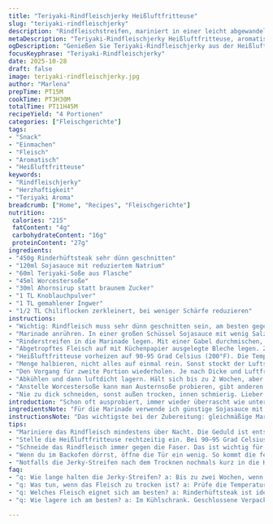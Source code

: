 ```yaml
---
title: "Teriyaki-Rindfleischjerky Heißluftfritteuse"
slug: "teriyaki-rindfleischjerky"
description: "Rindfleischstreifen, mariniert in einer leicht abgewandelten Teriyaki-Mischung mit Ahornsirup statt braunem Zucker und Sojasauce mit reduziertem Natriumgehalt. Danach in der Heißluftfritteuse schonend bei niedriger Temperatur getrocknet, bis sie zäh, aromatisch und nicht zu trocken sind. Optisch dunkel-braun, mit fleischigem Geruch, der von Ingwer und Knoblauch unterlegt wird. Perfekt als Snacks für Zwischendurch oder zur Mitnahme. Die Zubereitung erfordert Geduld beim Marinieren und ständiges Beobachten der Textur während des Dörrens."
metaDescription: "Teriyaki-Rindfleischjerky Heißluftfritteuse, aromatisch und zäh; perfekter Snack für Zwischendurch, Geduld beim Marinieren erforderlich."
ogDescription: "Genießen Sie Teriyaki-Rindfleischjerky aus der Heißluftfritteuse. Zarte und würzige Stücke ideal für die Reise oder einfach nur zum Snacken."
focusKeyphrase: "Teriyaki-Rindfleischjerky"
date: 2025-10-28
draft: false
image: teriyaki-rindfleischjerky.jpg
author: "Marlena"
prepTime: PT15M
cookTime: PT3H30M
totalTime: PT11H45M
recipeYield: "4 Portionen"
categories: ["Fleischgerichte"]
tags:
- "Snack"
- "Einmachen"
- "Fleisch"
- "Aromatisch"
- "Heißluftfritteuse"
keywords:
- "Rindfleischjerky"
- "Herzhaftigkeit"
- "Teriyaki Aroma"
breadcrumb: ["Home", "Recipes", "Fleischgerichte"]
nutrition: 
 calories: "215"
 fatContent: "4g"
 carbohydrateContent: "16g"
 proteinContent: "27g"
ingredients:
- "450g Rinderhüftsteak sehr dünn geschnitten"
- "120ml Sojasauce mit reduziertem Natrium"
- "60ml Teriyaki-Soße aus Flasche"
- "45ml Worcestersoße"
- "30ml Ahornsirup statt braunem Zucker"
- "1 TL Knoblauchpulver"
- "1 TL gemahlener Ingwer"
- "1/2 TL Chiliflocken zerkleinert, bei weniger Schärfe reduzieren"
instructions:
- "Wichtig: Rindfleisch muss sehr dünn geschnitten sein, am besten gegen die Faser, dadurch wird es später zarter und trocknet leichter."
- "Marinade anrühren. In einer großen Schüssel Sojasauce mit wenig Salz, Teriyaki, Worcestersoße mischen. Ahornsirup statt braunem Zucker rein für mildere Süße und andersartigen Nachgeschmack, letztlich persönlicher Twist. Knoblauchpulver, Ingwer und Chiliflocken gut unterrühren. Klingen trocken, doch die Flüssigkeit zieht später richtig ein."
- "Rinderstreifen in die Marinade legen. Mit einer Gabel durchmischen, dabei unbedingt alle Stücke komplett mit Flüssigkeit bedecken. Manchmal drücke ich mit der Hand runter, damit kein Stück oben austrocknet. Mindestens 7 Stunden, besser über Nacht im Kühlschrank abgedeckt ruhen lassen. Schale nicht zu eng decken, sonst fängt es an müffelig zu werden."
- "Abgetropftes Fleisch auf mit Küchenpapier ausgelegte Bleche legen. Zweites Papiertuch zum Trockentupfen nutzen. Restfeuchtigkeit raus, sonst dauert das Dörren ewiger oder es wird gummiartig statt jerky-typisch bissfest."
- "Heißluftfritteuse vorheizen auf 90-95 Grad Celsius (200°F). Die Temperatur ist Knackpunkt, nicht zu heiß, sonst wird außen alles hart und innen noch roh. Hüfte dünn heißt: 3 Stunden, dabei alle 45 Minuten kontrollieren, riechen - angenehm würzig? Fleisch schrumpft merklich, wird aber nicht steinhart. Zwischen Streifen Luft lassen, etwa fingerbreit, damit Luft zirkulieren kann und Filet von allen Seiten trocknet."
- "Menge halbieren, nicht alles auf einmal rein. Sonst stockt der Luftstrom, Dörrzeit verlängert sich unnötig. Nach der ersten Hälfte rausnehmen, leicht abkühlen lassen. Konsistenz prüfen: gesund trocken, reißen, aber nicht bröselig oder steif."
- "Den Vorgang für zweite Portion wiederholen. Je nach Dicke und Luftfritteuse bis zu 3,5 Stunden. Hier ist Gefühl angesagt, nicht Blindzeit. Gutes Fleisch riecht hochkonzentriert würzig, leicht süßlich vom Ahorn, scharf vom Ingwer. Dunkelbraune Farbe."
- "Abkühlen und dann luftdicht lagern. Hält sich bis zu 2 Wochen, aber meist vorher alle. Einfrieren möglich für lange Lagerung."
- "Anstelle Worcestersoße kann man Austernsoße probieren, gibt anderen Umami-Twist. Brauner Zucker kann ganz raus, ersetzt durch Agavendicksaft für mildere Süße."
- "Nie zu dick schneiden, sonst außen trocken, innen schmierig. Lieber dünn und gut marinieren. Kein Salz extra rein, Sojasauce deckt das ab. Wichtig: immer regelmäßig checken, trocknen ist Gefühlssache."
introduction: "Schon oft ausprobiert, immer wieder überrascht wie unterschiedlich viel Geduld beim Marinieren und Dörren nötig ist. Die süß-herbe Teriyaki-Note, kombiniert mit einem Hauch Schärfe vom Chili, belebt das zähe Fleisch. Ich tauschte braunen Zucker gegen Ahornsirup - nichts ersetzt das Aroma komplett, schmeckt aber feiner und bringt leichte Holznoten. Das Geheimnis: nicht nur Zeit und Zutaten, sondern Timing beim Dörren. Luftfritteuse auf niedriger Temperatur für Stunden – Geruch und Optik signalisieren das Ende. Geduld zahlt sich hier aus. Dazu Rindfleisch in dünnen, gleichmäßigen Scheiben – ein Fehler hüftsteakhäusern ebenfalls oft unterlaufen, zu dick ist Murks. Um klassische Vorräte sinnvoll zu verwandeln, dabei auch mal mit geeigneten Alternativen spielen. "
ingredientsNote: "Für die Marinade verwende ich günstige Sojasauce mit reduziertem Salzgehalt, damit es nicht zu salzig wird. Ahornsirup statt braunem Zucker bringt mildere Süße, ist jedoch auch teurer. Wer es schärfer mag, kann mehr Chiliflocken dazugeben; weniger fürs Familientaugliche. Statt Worcestersoße geht auch Austernsoße oder etwas dunkle Sojasauce; das verändert den Umami-Faktor. Beim Fleisch: Hüftsteak stark gekühlt kaufen und selbst zu dünnen Scheiben schneiden, das spart Geld gegenüber teilweise teuren Jerky-Fertigprodukten. Frisches Fleisch besser als tiefgekühltes; Auftauen führt zu Wasserverlust, das beeinflusst das Ergebnis. Küchenpapier hilft enorm, restliche Marinade vor dem Dörren wegzutupfen, sonst dauert es viel länger. Wer keinen Luftfritteuse besitzt, kann im Backofen bei niedrigster Temperatur ähnlich trocknen; dabei mit offener Tür für gute Luftzirkulation sorgen. "
instructionsNote: "Das wichtigste bei der Zubereitung: gleichmäßige Marinadeverteilung, Geduld beim Einlegen und akkurates Trocknen. Marinieren bei kühler Temperatur sorgt für guter Geschmack und Lebensmittelhygiene. Nach dem Einlegen überschüssige Flüssigkeit sichtbar entfernen. Die richtige Fleischfeuchte ist Schlüssel, da sonst das Jerky entweder zäh oder mürbe wird. Luftfritteuse sollte bei niedrigster Temperatur laufen, dabei unbedingt halbvolle Fuhren verwenden, damit Luft gut zirkulieren kann. Nach etwa 45 Minuten Kontrolle gibt Hinweise: Ränder trocknen zuerst, Geruch intensiviert sich. Letzte Phase langsamer trocknen lassen, sonst wird außen sehr spröde. Durch das Trennen in zwei Chargen verhindert man ungleichmäßiges Trocknen. Abkühlen lassen, dann luftdicht verpacken oder einfrieren. Ein schneller Test: Rindfleischstreifen sollen sich biegen, reißen aber nicht zerbrechen. Bei Unsicherheit lieber noch für 10-15 Minuten in die Heißluftfritteuse, nicht übermäßig trocken werden lassen."
tips:
- "Mariniere das Rindfleisch mindestens über Nacht. Die Geduld ist entscheidend, damit die Marinade richtig einziehen kann. Immer wieder kontrollieren, ob das Fleisch bedeckt ist."
- "Stelle die Heißluftfritteuse rechtzeitig ein. Bei 90–95 Grad Celsius. Zu hohe Hitze kann verhindern, dass das Fleisch gleichmäßig trocknet. Achte auf den richtigen Duft während des Garvorgangs."
- "Schneide das Rindfleisch immer gegen die Faser. Das ist wichtig für die Zartheit. Dünne Stücke trocknen gleichmäßiger. Und das, was du zurückbehältst, bleibt saftig."
- "Wenn du im Backofen dörrst, öffne die Tür ein wenig. So kommt die feuchte Luft heraus. Die Zirkulation ist wichtig, damit das Jerky nicht zäh wird."
- "Notfalls die Jerky-Streifen nach dem Trocknen nochmals kurz in die Heißluftfritteuse geben. Ein gutes Stück sollte sich biegen, nicht brechen. Perfekt für die restlichen Snacks."
faq:
- "q: Wie lange halten die Jerky-Streifen? a: Bis zu zwei Wochen, wenn luftdicht verpackt. Einfrieren ist auch eine Möglichkeit. Dann länger haltbar.DataFrame."
- "q: Was tun, wenn das Fleisch zu trocken ist? a: Prüfe die Temperatur und die Trocknungszeit. Vielleicht hilft ein Hinweis die nächste Charge feuchter."
- "q: Welches Fleisch eignet sich am besten? a: Rinderhüftsteak ist ideal. Aber auch andere Teile, wenn gut dünn geschnitten. Magere Stücke sind die bessere Wahl."
- "q: Wie lagere ich am besten? a: Im Kühlschrank. Geschlossene Verpackung. Ansonsten kann es schnell seine Frische verlieren. Kühl und dunkel ist das Ziel."

---
```

